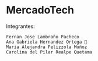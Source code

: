 # MercadoTech
Integrantes:

	Fernan Jose Lambraño Pacheco
	Ana Gabriela Hernandez Ortega 💫
	Maria Alejandra Felizzola Muñoz
	Carolina del Pilar Realpe Quetama


